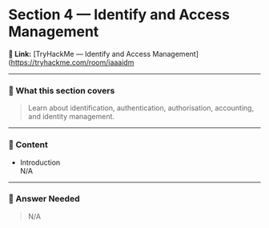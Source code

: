 # Section 4 — Identify and Access Management

**🔗 Link:** [TryHackMe — Identify and Access Management](https://tryhackme.com/room/iaaaidm

---

### 🧠 What this section covers
> Learn about identification, authentication, authorisation, accounting, and identity management.

---

### 📘 Content
- Introduction  
N/A


---

### 📝 Answer Needed  
> N/A
